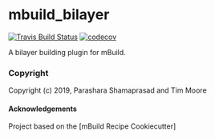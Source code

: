 mbuild_bilayer
==============================
[//]: # (Badges)
[![Travis Build Status](https://travis-ci.org/uppittu11/mbuild_bilayer.svg?branch=master)](https://travis-ci.org/uppittu11/mbuild_bilayer)
[![codecov](https://codecov.io/gh/uppittu11/mbuild_bilayer/branch/master/graph/badge.svg)](https://codecov.io/gh/uppittu11/mbuild_bilayer/branch/master)

A bilayer building plugin for mBuild.

### Copyright

Copyright (c) 2019, Parashara Shamaprasad and Tim Moore


#### Acknowledgements
 
Project based on the 
[mBuild Recipe Cookiecutter]
